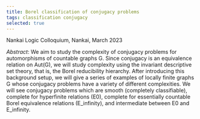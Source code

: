 ```yaml
---
title: Borel classification of conjugacy problems
tags: classification conjugacy
selected: true
---
```


Nankai Logic Colloquium, Nankai, March 2023<!--more-->

*Abstract*: We aim to study the complexity of conjugacy problems for automorphisms of countable graphs G. Since conjugacy is an equivalence relation on Aut(G), we will study complexity using the invariant descriptive set theory, that is, the Borel reducibility hierarchy. After introducing this background setup, we will give a series of examples of locally finite graphs G whose conjugacy problems have a variety of different complexities. We will see conjugacy problems which are smooth (completely classifiable), complete for hyperfinite relations (E0), complete for essentially countable Borel equivalence relations (E_infinity), and intermediate between E0 and E_infinity.